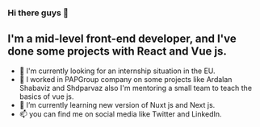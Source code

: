 ### Hi there guys 👋
## I'm a mid-level front-end developer, and I've done some projects with React and Vue js.
- 👀 I'm currently looking for an internship situation in the EU.
- 🔭 I worked in PAPGroup company on some projects like Ardalan Shabaviz and Shdparvaz also I'm mentoring a small team to teach the basics of vue js.
- 🌱 I’m currently learning new version of Nuxt js and Next js.
- 📫 you can find me on social media like Twitter and LinkedIn.

<!--
**AmirrezaJM/AmirrezaJM** is a ✨ _special_ ✨ repository because its `README.md` (this file) appears on your GitHub profile.

Here are some ideas to get you started:

- 🔭 I’m currently working on ...
- 🌱 I’m currently learning ...
- 👯 I’m looking to collaborate on ...
- 🤔 I’m looking for help with ...
- 💬 Ask me about ...
- 📫 How to reach me: ...
- 😄 Pronouns: ...
- ⚡ Fun fact: ...
-->
